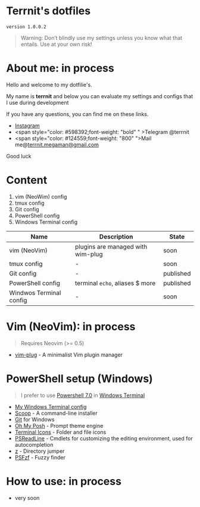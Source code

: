
# Terrnit's dotfiles

```
version 1.0.0.2
```
> Warning: Don’t blindly use my settings unless you know what that entails. 
> Use at your own risk!

# About me: in process

Hello and welcome to my dotfilie's. 

My name is **terrnit** and below you can evaluate my settings and configs that I use during development

If you have any questions, you can find me on these links. 

- [Instagram](https://instagram/princess_slayrr)
- <span style="color: #598392;font-weight: "bold" " >Telegram</span> @terrnit
- <span style="color: #124559;font-weight: "800" ">Mail me</span>@terrnit.megaman@gmail.com

Good luck

# Content

1. vim (NeoWim) config 
2. tmux config
3. Git config
4. PowerShell config
5. Windows Terminal config




Name | Description | State 
--- | --- | --- 
vim (NeoVim) | plugins are managed with wim-plug | soon
tmux config | - | soon
Git config | - | published
PowerShell config | terminal `echo`, aliases $ more  | published
Windwos Terminal config | - | soon



# Vim (NeoVim): in process

> Requires Neovim (>= 0.5)

- [vim-plug](https://github.com/junegunn/vim-plug/wiki/tips#automatic-installation) - A minimalist Vim plugin manager


# PowerShell setup (Windows)

> I prefer to use [Powershell 7.0](https://github.com/PowerShell/PowerShell) in [Windows Terminal](https://github.com/microsoft/terminal)

- [My Windows Terminal config][8]
- [Scoop][1] - A command-line installer
- [Git][2] for Windows
- [Oh My Posh][3] - Prompt theme engine
- [Terminal Icons][4] - Folder and file icons
- [PSReadLine][5] - Cmdlets for customizing the editing environment, used for autocompletion
- [z][6] - Directory jumper
- [PSFzf][7] - Fuzzy finder


[1]: https://scoop.sh/
[2]: https://gitforwindows.org/
[3]: https://ohmyposh.dev/
[4]: https://github.com/devblackops/Terminal-Icons
[5]: https://docs.microsoft.com/en-us/powershell/module/psreadline/?view=powershell-7.2
[6]: https://www.powershellgallery.com/packages/z/1.1.13
[7]: https://github.com/kelleyma49/PSFzf
[8]: ./.config/powershell/terrnit.omp.json



# How to use: in process

- very soon

